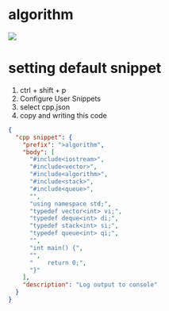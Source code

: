 # algorithm

![](https://api.mosu.blog/minai621/mj_algorithm?since=2024-06-30&until=2024-08-31)

# setting default snippet

1. ctrl + shift + p
2. Configure User Snippets
3. select cpp.json
4. copy and writing this code

```JSON
{
  "cpp snippet": {
    "prefix": ">algorithm",
    "body": [
      "#include<iostream>",
      "#include<vector>",
      "#include<algorithm>",
      "#include<stack>",
      "#include<queue>",
      "",
      "using namespace std;",
      "typedef vector<int> vi;",
      "typedef deque<int> di;",
      "typedef stack<int> si;",
      "typedef queue<int> qi;",
      "",
      "int main() {",
      "",
      "    return 0;",
      "}"
    ],
    "description": "Log output to console"
  }
}

```
